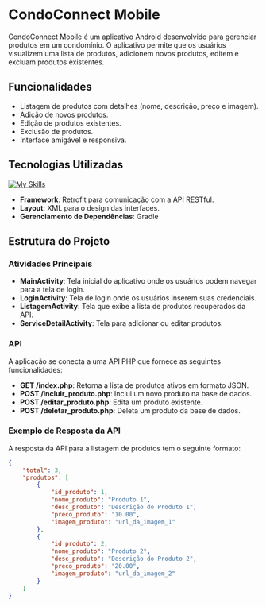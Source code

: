 # CondoConnect Mobile

CondoConnect Mobile é um aplicativo Android desenvolvido para gerenciar produtos em um condomínio. O aplicativo permite que os usuários visualizem uma lista de produtos, adicionem novos produtos, editem e excluam produtos existentes.

## Funcionalidades

- Listagem de produtos com detalhes (nome, descrição, preço e imagem).
- Adição de novos produtos.
- Edição de produtos existentes.
- Exclusão de produtos.
- Interface amigável e responsiva.

## Tecnologias Utilizadas

[![My Skills](https://skillicons.dev/icons?i=kotlin,gradle&perline=17)](https://skillicons.dev)
- **Framework**: Retrofit para comunicação com a API RESTful.
- **Layout**: XML para o design das interfaces.
- **Gerenciamento de Dependências**: Gradle

## Estrutura do Projeto

### Atividades Principais

- **MainActivity**: Tela inicial do aplicativo onde os usuários podem navegar para a tela de login.
- **LoginActivity**: Tela de login onde os usuários inserem suas credenciais.
- **ListagemActivity**: Tela que exibe a lista de produtos recuperados da API.
- **ServiceDetailActivity**: Tela para adicionar ou editar produtos.

### API

A aplicação se conecta a uma API PHP que fornece as seguintes funcionalidades:

- **GET /index.php**: Retorna a lista de produtos ativos em formato JSON.
- **POST /incluir_produto.php**: Inclui um novo produto na base de dados.
- **POST /editar_produto.php**: Edita um produto existente.
- **POST /deletar_produto.php**: Deleta um produto da base de dados.

### Exemplo de Resposta da API

A resposta da API para a listagem de produtos tem o seguinte formato:

```json
{
    "total": 3,
    "produtos": [
        {
            "id_produto": 1,
            "nome_produto": "Produto 1",
            "desc_produto": "Descrição do Produto 1",
            "preco_produto": "10.00",
            "imagem_produto": "url_da_imagem_1"
        },
        {
            "id_produto": 2,
            "nome_produto": "Produto 2",
            "desc_produto": "Descrição do Produto 2",
            "preco_produto": "20.00",
            "imagem_produto": "url_da_imagem_2"
        }
    ]
}

